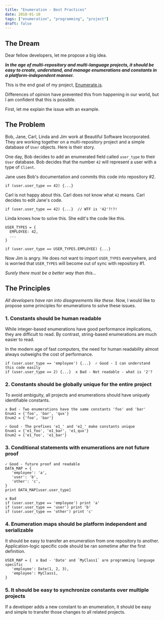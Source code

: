 ```yaml
---
title: "Enumeration - Best Practices"
date: 2018-01-10
tags: ["enumeration", "programming", "project"]
draft: false
---
```


## The Dream

Dear fellow developers, let me propose a big idea.

_**In the age of multi-repository and multi-language projects, it should
be easy to create, understand, and manage enumerations and constants in
a platform-independent manner.**_

This is the end goal of my project, [Enumerate.js][enumerate].

Differences of opinion have prevented this from happening in our world,
but I am confident that this is possible.

First, let me explain the issue with an example.

## The Problem

Bob, Jane, Carl, Linda and Jim work at Beautiful Software Incorporated. They are
working together on a multi-repository project and a simple database
of `User` objects. Here is their story.

One day, Bob decides to add an enumerated field called `user_type` to
their `User` database. Bob decides that the number `42` will represent a user
with a type of `Client`.

Jane uses Bob's documentation and commits this code into repository #2.

```
if (user.user_type == 42) {...}
```

Carl is not happy about this. Carl does not know what `42` means.
Carl decides to edit Jane's code.

```
if (user.user_type == 42) {...}  // WTF is '42'?!?!
```

Linda knows how to solve this. She edit's the code like this.

```
USER_TYPES = {
  EMPLOYEE: 42,
  ...
}

if (user.user_type == USER_TYPES.EMPLOYEE) {...}
```

Now Jim is angry. He does not want to import `USER_TYPES` everywhere, and
is worried that `USER_TYPES` will become out of sync with repository #1.

*Surely there must be a better way than this...*

## The Principles

*All developers have ran into disagreements like these*. Now, I would
like to propose some principles for enumerations to solve these issues.

### 1. Constants should be human readable

While integer-based enumerations have good performance implications, they
are difficult to read. By contrast, string-based enumerations are
much easier to read.

In the modern age of fast computers, the need for human readability almost
always outweighs the cost of performance.

```
if (user.user_type == 'employee') {...}  ✓ Good - I can understand this code easily
if (user.user_type == 2) {...}  x Bad - Not readable - what is '2'?
```

### 2. Constants should be globally unique for the entire project

To avoid ambiguity, all projects and enumerations should have uniquely
identifiable constants.

```
x Bad - Two enumerations have the same constants 'foo' and 'bar'
Enum1 = {'foo', 'bar', 'qux'}
Enum2 = {'foo', 'bar'}

✓ Good - The prefixes 'e1_' and 'e2_' make constants unique
Enum1 = {'e1_foo', 'e1_bar', 'e1_qux'}
Enum2 = {'e1_foo', 'e1_bar'}
```

### 3. Conditional statements with enumerations are not future proof

```
✓ Good - future proof and readable
DATA_MAP = {
   'employee': 'a',
   'user': 'b',
   'other': 'c',
}
print DATA_MAP[user.user_type]

x Bad
if (user.user_type == 'employee') print 'a'
if (user.user_type == 'user') print 'b'
if (user.user_type == 'other') print 'c'
```

### 4. Enumeration maps should be platform independent and serializable

It should be easy to transfer an enumeration from one repository to another.
Application-logic specific code should be ran sometime after the first
definition.

```
USER_MAP = {  x Bad - 'Date' and `MyClass1` are programming language specific
   'employee': Date(1, 2, 3),
   'employee': MyClass1,
}
```

### 5. It should be easy to synchronize constants over multiple projects

If a developer adds a new constant to an enumeration, it should be
easy and simple to transfer those changes to all related projects.


[enumerate]: https://github.com/enumeratejs